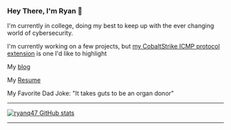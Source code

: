 ### Hey There, I'm Ryan 👋

I'm currently in college, doing my best to keep up with the ever changing world of cybersecurity.

<!--My main focus is [WhisperNet](https://github.com/ryanq47/WhisperNet-Offensive), a C2 Framework. It's a continual work in progress, so check back in frequently for updates!-->
I'm currently working on a few projects, but [my CobaltStrike ICMP protocol extension](https://github.com/ryanq47/CS-EXTC2-ICMP) is one I'd like to highlight

My [blog](https://ryanq47.github.io/)

My [Resume](https://github.com/ryanq47/resume/blob/main/Kleffman_Ryan_Resume.pdf)

My Favorite Dad Joke: "It takes guts to be an organ donor"

--------------------------------------------------------------

[![ryanq47 GitHub stats](https://github-readme-stats.vercel.app/api?username=ryanq47)](https://github.com/ryanq47/github-readme-stats)


--------------------------------------------------------------
<!--
**ryanq47/ryanq47** is a ✨ _special_ ✨ repository because its `README.md` (this file) appears on your GitHub profile.

Here are some ideas to get you started:

- 🔭 I’m currently working on ...
- 🌱 I’m currently learning ...
- 👯 I’m looking to collaborate on ...
- 🤔 I’m looking for help with ...
- 💬 Ask me about ...
- 📫 How to reach me: ...
- 😄 Pronouns: ...
- ⚡ Fun fact: ...
-->
